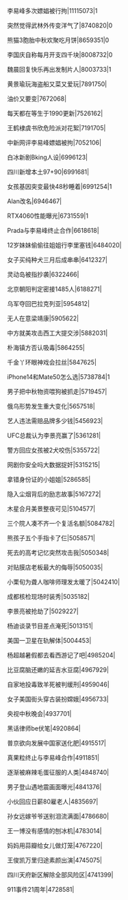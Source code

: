 李易峰多次嫖娼被行拘|11115073|1

突然觉得武林外传变洋气了|8740820|0

熊猫3胞胎中秋欢聚吃月饼|8659351|0

李国庆自称每月开支四千块|8008732|0

魏晨回复快乐再出发制片人|8003733|1

黄景瑜玩海盗船又菜又爱玩|7891750|

油价又要变|7672068|

每天都在等生于1990更新|7526162|

王鹤棣虞书欣危险派对花絮|7191705|

中新网评李易峰嫖娼被拘|7052106|

白冰新剧Bking人设|6996123|

四川新增本土97+90|6991681|

女孩基因突变最快48秒睡着|6991254|1

Alan改名|6946467|

RTX4060性能曝光|6731559|1

Prada与李易峰终止合作|6618618|

12岁妹妹偷偷往姐姐行李里塞钱|6484020|

女子买纯种犬三月后成串串|6412327|

灵动岛被指抄袭|6322466|

北京朝阳判定密接1485人|6188271|

乌军夺回巴拉克列亚|5954812|

无人在意梁靖康|5905622|

中方就美攻击西工大提交涉|5882031|

朴海镇方否认吸毒|5864255|

千金丫环眼神戏会拉丝|5847625|

iPhone14和Mate50怎么选|5738784|1

男子把中秋物资喂狗被抓走|5719457|

俄乌形势发生重大变化|5657518|

艺人违法需赔品牌多少钱|5456923|

UFC总裁认为李景亮赢了|5361281|

警方回应女孩被2犬咬伤|5355722|

网剧你安全吗大数据捉奸|5315215|

拿错身份证的小姐姐|5286585|

隐入尘烟背后的励志故事|5167272|

木星合月美景整夜可见|5104577|

三个院人凑不齐一个复活名额|5084782|

熊孩子五个手指卡了仨|5058571|

死去的高考记忆突然攻击我|5050348|

对贴膜店老板最大的侮辱|5050035|

小栗旬为聋人咖啡师理发太暖了|5042410|

成都核检现场时装秀|5035182|

李景亮被抢劫了|5029227|

杨迪谈录节目差点淹死|5013151|

美国一卫星在轨解体|5004453|

杨超越暑假都去看西游记了吧|4985204|

比豆腐脑还嫩的延吉水豆腐|4967929|

自家地投毒致羊死被判缓刑|4959046|

女子美国街头穿古装扮嫦娥|4956733|

央视中秋晚会|4937701|

黑话律师be伏笔|4920864|

普京欲向发展中国家送化肥|4915517|

真果粒终止与李易峰合作|4911851|

逐渐被麻辣毛蛋征服的人类|4848740|

男子登山遇地震画面曝光|4841376|

小伙回应日薪80雇老人|4835697|

孙女远嫁爷爷送别泪流满面|4786680|

王一博没有感情的刨冰机|4783014|

妈妈用蒜瓣给女儿做灯笼|4767220|

王俊凯万里归途素颜出演|4745075|

四川天府新区解除全部风险区|4741399|

911事件21周年|4728581|

